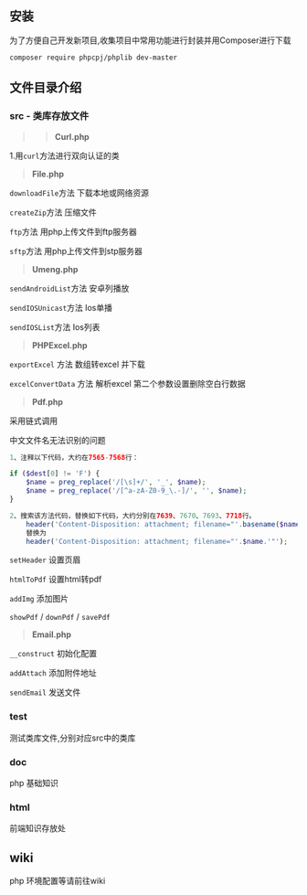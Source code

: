 ## 安装
为了方便自己开发新项目,收集项目中常用功能进行封装并用Composer进行下载

`composer require phpcpj/phplib dev-master` 

## 文件目录介绍


### src - 类库存放文件

>>**Curl.php**

1.用`curl`方法进行双向认证的类

>**File.php**

`downloadFile`方法  下载本地或网络资源

`createZip`方法     压缩文件

`ftp`方法           用php上传文件到ftp服务器

`sftp`方法         用php上传文件到stp服务器

>**Umeng.php**

`sendAndroidList`方法  安卓列播放

`sendIOSUnicast`方法    Ios单播

`sendIOSList`方法         Ios列表

>**PHPExcel.php**

`exportExcel` 方法        数组转excel  并下载 

`excelConvertData` 方法    解析excel 第二个参数设置删除空白行数据

>**Pdf.php**

采用链式调用

中文文件名无法识别的问题
```php
1、注释以下代码，大约在7565-7568行：

if ($dest[0] != 'F') {
	$name = preg_replace('/[\s]+/', '_', $name);
	$name = preg_replace('/[^a-zA-Z0-9_\.-]/', '', $name);
}

2、搜索该方法代码，替换如下代码，大约分别在7639、7670、7693、7718行。
	header('Content-Disposition: attachment; filename="'.basename($name).'"');
	替换为
	header('Content-Disposition: attachment; filename="'.$name.'"');

```

`setHeader`   设置页眉

`htmlToPdf`   设置html转pdf

`addImg`      添加图片

`showPdf` / `downPdf`  / `savePdf`

>**Email.php**

`__construct`  初始化配置

`addAttach`    添加附件地址

`sendEmail`    发送文件

### test
测试类库文件,分别对应src中的类库

### doc 
php 基础知识

### html
前端知识存放处

## wiki
php 环境配置等请前往wiki
